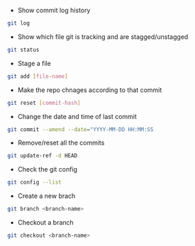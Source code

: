 - Show commit log history

```bash
git log
```

- Show which file git is tracking and are stagged/unstagged

```bash
git status
```

- Stage a file

```bash
git add [file-name]
```
- Make the repo chnages according to that commit

```bash
git reset [commit-hash]
```
- Change the date and time of last commit

```bash
git commit --amend --date="YYYY-MM-DD HH:MM:SS
```

- Remove/reset all the commits

```bash
git update-ref -d HEAD
```

- Check the git config

```bash
git config --list
```
- Create a new brach

```bash
git branch <branch-name>
```

- Checkout a branch

```bash
git checkout <branch-name>
```
